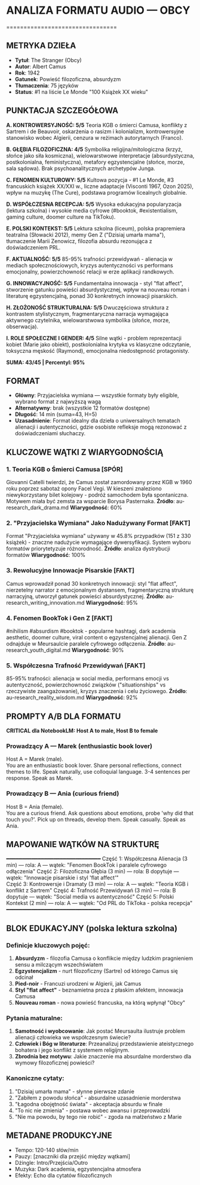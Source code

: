 # ANALIZA FORMATU AUDIO — OBCY
================================

## METRYKA DZIEŁA
- **Tytuł**: The Stranger (Obcy)
- **Autor**: Albert Camus
- **Rok**: 1942
- **Gatunek**: Powieść filozoficzna, absurdyzm
- **Tłumaczenia**: 75 języków
- **Status**: #1 na liście Le Monde "100 Książek XX wieku"

## PUNKTACJA SZCZEGÓŁOWA

**A. KONTROWERSYJNOŚĆ: 5/5**
Teoria KGB o śmierci Camusa, konflikty z Sartrem i de Beauvoir, oskarżenia o rasizm i kolonializm, kontrowersyjne stanowisko wobec Algierii, cenzura w reżimach autorytarnych (Franco).

**B. GŁĘBIA FILOZOFICZNA: 4/5**
Symbolika religijna/mitologiczna (krzyż, słońce jako siła kosmiczna), wielowarstwowe interpretacje (absurdystyczna, postkolonialna, feministyczna), metafory egzystencjalne (słońce, morze, sala sądowa). Brak psychoanalitycznych archetypów Junga.

**C. FENOMEN KULTUROWY: 5/5**
Kultowa pozycja - #1 Le Monde, #3 francuskich książek XX/XXI w., liczne adaptacje (Visconti 1967, Ozon 2025), wpływ na muzykę (The Cure), podstawa programów licealnych globalnie.

**D. WSPÓŁCZESNA RECEPCJA: 5/5**
Wysoka edukacyjna popularyzacja (lektura szkolna) i wysokie media cyfrowe (#booktok, #existentialism, gaming culture, doomer culture na TikToku).

**E. POLSKI KONTEKST: 5/5**
Lektura szkolna (liceum), polska prapremiera teatralna (Słowacki 2012), memy Gen Z ("Dzisiaj umarła mama"), tłumaczenie Marii Zenowicz, filozofia absurdu rezonująca z doświadczeniem PRL.

**F. AKTUALNOŚĆ: 5/5**
85-95% trafności przewidywań - alienacja w mediach społecznościowych, kryzys autentyczności vs performans emocjonalny, powierzchowność relacji w erze aplikacji randkowych.

**G. INNOWACYJNOŚĆ: 5/5**
Fundamentalna innowacja - styl "flat affect", stworzenie gatunku powieści absurdystycznej, wpływ na nouveau roman i literaturę egzystencjalną, ponad 30 konkretnych innowacji pisarskich.

**H. ZŁOŻONOŚĆ STRUKTURALNA: 5/5**
Dwuczęściowa struktura z kontrastem stylistycznym, fragmentaryczna narracja wymagająca aktywnego czytelnika, wielowarstwowa symbolika (słońce, morze, obserwacja).

**I. ROLE SPOŁECZNE I GENDER: 4/5**
Silne wątki - problem reprezentacji kobiet (Marie jako obiekt), postkolonialna krytyka vs klasyczne odczytanie, toksyczna męskość (Raymond), emocjonalna niedostępność protagonisty.

**SUMA: 43/45 | Percentyl: 95%**

## FORMAT
- **Główny**: Przyjacielska wymiana — wszystkie formaty były eligible, wybrano format z najwyższą wagą
- **Alternatywny**: brak (wszystkie 12 formatów dostępne)
- **Długość**: 14 min (suma=43, H=5)
- **Uzasadnienie**: Format idealny dla dzieła o uniwersalnych tematach alienacji i autentyczności, gdzie osobiste refleksje mogą rezonować z doświadczeniami słuchaczy.

## KLUCZOWE WĄTKI Z WIARYGODNOŚCIĄ

### 1. Teoria KGB o Śmierci Camusa [SPÓR]
Giovanni Catelli twierdzi, że Camus został zamordowany przez KGB w 1960 roku poprzez sabotaż opony Facel Vegi. W kieszeni znaleziono niewykorzystany bilet kolejowy - podróż samochodem była spontaniczna. Motywem miała być zemsta za wsparcie Borysa Pasternaka. **Źródło**: au-research_dark_drama.md **Wiarygodność**: 60%

### 2. "Przyjacielska Wymiana" Jako Nadużywany Format [FAKT]  
Format "Przyjacielska wymiana" używany w 45.8% przypadków (151 z 330 książek) - znaczne nadużycie wymagające dywersyfikacji. System wyboru formatów priorytetyzuje różnorodność. **Źródło**: analiza dystrybucji formatów **Wiarygodność**: 100%

### 3. Rewolucyjne Innowacje Pisarskie [FAKT]
Camus wprowadził ponad 30 konkretnych innowacji: styl "flat affect", nierzetelny narrator z emocjonalnym dystansem, fragmentaryczną strukturę narracyjną, utworzył gatunek powieści absurdystycznej. **Źródło**: au-research_writing_innovation.md **Wiarygodność**: 95%

### 4. Fenomen BookTok i Gen Z [FAKT]
#nihilism #absurdism #booktok - popularne hashtagi, dark academia aesthetic, doomer culture, viral content o egzystencjalnej alienacji. Gen Z odnajduje w Meursaulcie paralele cyfrowego odłączenia. **Źródło**: au-research_youth_digital.md **Wiarygodność**: 90%

### 5. Współczesna Trafność Przewidywań [FAKT]
85-95% trafności: alienacja w social media, performans emocji vs autentyczność, powierzchowność związków ("situationships" vs rzeczywiste zaangażowanie), kryzys znaczenia i celu życiowego. **Źródło**: au-research_reality_wisdom.md **Wiarygodność**: 92%

## PROMPTY A/B DLA FORMATU

**CRITICAL dla NotebookLM: Host A to male, Host B to female**

### Prowadzący A — Marek (enthusiastic book lover)
Host A = Marek (male).  
You are an enthusiastic book lover. Share personal reflections, connect themes to life. Speak naturally, use colloquial language. 3-4 sentences per response. Speak as Marek.

### Prowadzący B — Ania (curious friend)
Host B = Ania (female).  
You are a curious friend. Ask questions about emotions, probe 'why did that touch you?'. Pick up on threads, develop them. Speak casually. Speak as Ania.

## MAPOWANIE WĄTKÓW NA STRUKTURĘ
━━━━━━━━━━━━━━━━━━━━━━━━━━━━━━
Część 1: Współczesna Alienacja (3 min) — rola: A — wątek: "Fenomen BookTok i paralele cyfrowego odłączenia"
Część 2: Filozoficzna Głębia (3 min) — rola: B dopytuje — wątek: "Innowacje pisarskie i styl 'flat affect'"  
Część 3: Kontrowersje i Dramaty (3 min) — rola: A — wątek: "Teoria KGB i konflikt z Sartrem"
Część 4: Trafność Przewidywań (3 min) — rola: B dopytuje — wątek: "Social media vs autentyczność"
Część 5: Polski Kontekst (2 min) — rola: A — wątek: "Od PRL do TikToka - polska recepcja"
━━━━━━━━━━━━━━━━━━━━━━━━━━━━━━

## BLOK EDUKACYJNY (polska lektura szkolna)

### Definicje kluczowych pojęć:
1. **Absurdyzm** - filozofia Camusa o konflikcie między ludzkim pragnieniem sensu a milczącym wszechświatem
2. **Egzystencjalizm** - nurt filozoficzny (Sartre) od którego Camus się odcinał
3. **Pied-noir** - Francuzi urodzeni w Algierii, jak Camus
4. **Styl "flat affect"** - beznamietna proza z płaskim afektem, innowacja Camusa
5. **Nouveau roman** - nowa powieść francuska, na którą wpłynął "Obcy"

### Pytania maturalne:
1. **Samotność i wyobcowanie**: Jak postać Meursaulta ilustruje problem alienacji człowieka we współczesnym świecie?
2. **Człowiek i Bóg w literaturze**: Przeanalizuj przedstawienie ateistycznego bohatera i jego konflikt z systemem religijnym.  
3. **Zbrodnia bez motywu**: Jakie znaczenie ma absurdalne morderstwo dla wymowy filozoficznej powieści?

### Kanoniczne cytaty:
1. "Dzisiaj umarła mama" - słynne pierwsze zdanie
2. "Zabiłem z powodu słońca" - absurdalne uzasadnienie morderstwa
3. "Łagodna obojętność świata" - akceptacja absurdu w finale
4. "To nic nie zmienia" - postawa wobec awansu i przeprowadzki
5. "Nie ma powodu, by tego nie robić" - zgoda na małżeństwo z Marie

## METADANE PRODUKCYJNE
- Tempo: 120-140 słów/min
- Pauzy: [znaczniki dla przejść między wątkami]  
- Dżingle: Intro/Przejścia/Outro
- Muzyka: Dark academia, egzystencjalna atmosfera
- Efekty: Echo dla cytatów filozoficznych